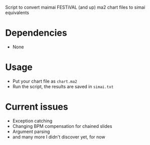 Script to convert maimai FESTiVAL (and up) ma2 chart files to simai equivalents

# Dependencies
- None
# Usage
- Put your chart file as `chart.ma2`
- Run the script, the results are saved in `simai.txt`
# Current issues
- Exception catching
- Changing BPM compensation for chained slides
- Argument parsing
- and many more I didn't discover yet, for now